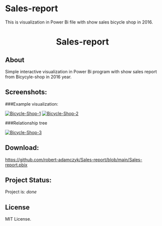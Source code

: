 # Sales-report
This is visualization in Power Bi file with show sales bicycle shop in 2016.

<div align="center">
  <h1 align="center">Sales-report</h1>
</div>

## About

Simple interactive visualization in Power Bi program with show sales report from Bicycyle-shop in 2016 year.

## Screenshots:

###Example visualization:

<a href="https://ibb.co/cFwwmgr"><img src="https://i.ibb.co/LtrrGkZ/Bicycle-Shop-1.png" alt="Bicycle-Shop-1" border="0"></a>
<a href="https://ibb.co/H7bfQ4s"><img src="https://i.ibb.co/NxJdzCP/Bicycle-Shop-2.png" alt="Bicycle-Shop-2" border="0"></a>

###Relationship tree

<a href="https://ibb.co/k3P6VYq"><img src="https://i.ibb.co/8zQ4nFP/Bicycle-Shop-3.png" alt="Bicycle-Shop-3" border="0"></a>

## Download:

https://github.com/robert-adamczyk/Sales-report/blob/main/Sales-report.pbix

## Project Status:
  
Project is: _done_

  
## License

MIT License.

